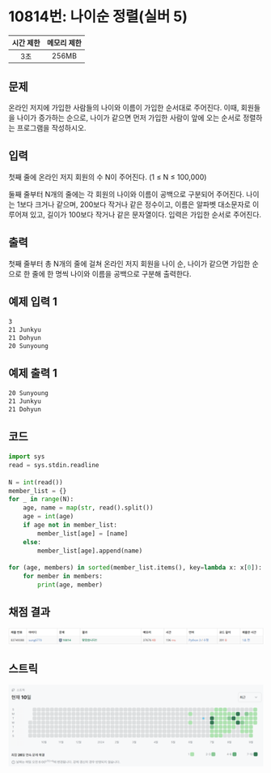 # 10814번: 나이순 정렬(실버 5)
| 시간 제한 | 메모리 제한 |
|:-----:|:------:|
|  3초   | 256MB  |

## 문제
온라인 저지에 가입한 사람들의 나이와 이름이 가입한 순서대로 주어진다. 이때, 회원들을 나이가 증가하는 순으로, 나이가 같으면 먼저 가입한 사람이 앞에 오는 순서로 정렬하는 프로그램을 작성하시오.

## 입력
첫째 줄에 온라인 저지 회원의 수 N이 주어진다. (1 ≤ N ≤ 100,000)

둘째 줄부터 N개의 줄에는 각 회원의 나이와 이름이 공백으로 구분되어 주어진다. 나이는 1보다 크거나 같으며, 200보다 작거나 같은 정수이고, 이름은 알파벳 대소문자로 이루어져 있고, 길이가 100보다 작거나 같은 문자열이다. 입력은 가입한 순서로 주어진다.

## 출력
첫째 줄부터 총 N개의 줄에 걸쳐 온라인 저지 회원을 나이 순, 나이가 같으면 가입한 순으로 한 줄에 한 명씩 나이와 이름을 공백으로 구분해 출력한다.

## 예제 입력 1
```text
3
21 Junkyu
21 Dohyun
20 Sunyoung
```
## 예제 출력 1
```text
20 Sunyoung
21 Junkyu
21 Dohyun
```

## 코드
```python
import sys
read = sys.stdin.readline

N = int(read())
member_list = {}
for _ in range(N):
    age, name = map(str, read().split())
    age = int(age)
    if age not in member_list:
        member_list[age] = [name]
    else:
        member_list[age].append(name)

for (age, members) in sorted(member_list.items(), key=lambda x: x[0]):
    for member in members:
        print(age, member)
```

## 채점 결과
![image](result_img.png)

## 스트릭
![image](streak_img.png)